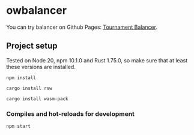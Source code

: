 # owbalancer

You can try balancer on Github Pages: [Tournament Balancer](https://atravkovs.github.io/balancer/).

## Project setup

Tested on Node 20, npm 10.1.0 and Rust 1.75.0, so make sure that at least these versions are installed.

```
npm install
```

```
cargo install rsw
```

```
cargo install wasm-pack
```

### Compiles and hot-reloads for development

```
npm start
```
